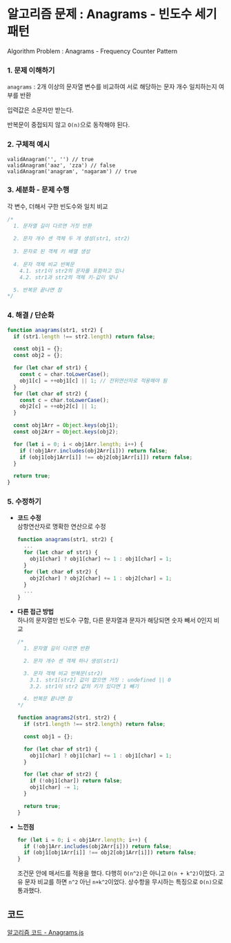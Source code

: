 # 알고리즘 문제 : Anagrams - 빈도수 세기 패턴
Algorithm Problem : Anagrams - Frequency Counter Pattern

### 1. 문제 이해하기
`anagrams`    : 2개 이상의 문자열 변수를 비교하여 서로 해당하는 문자 개수 일치하는지 여부를 반환   

입력값은 소문자만 받는다.

반복문이 중접되지 않고 `O(n)`으로 동작해야 된다.

### 2. 구체적 예시
```
validAnagram('', '') // true
validAnagram('aaz', 'zza') // false
validAnagram('anagram', 'nagaram') // true
```
	
### 3. 세분화 - 문제 수행
각 변수, 더해서 구한 빈도수와 일치 비교
```javascript
/*  
  1. 문자열 길이 다르면 거짓 반환
  
  2. 문자 개수 센 객체 두 개 생성(str1, str2)
  
  3. 문자로 된 객체 키 배열 생성
  
  4. 문자 객체 비교 반복문
    4.1. str1이 str2의 문자를 포함하고 있나
    4.2. str1과 str2의 객체 키-값이 맞나

  5. 반복문 끝나면 참
*/     
```

### 4. 해결 / 단순화
```javascript
function anagrams(str1, str2) {
  if (str1.length !== str2.length) return false;

  const obj1 = {};
  const obj2 = {};

  for (let char of str1) {
    const c = char.toLowerCase();
    obj1[c] = ++obj1[c] || 1; // 전위연산자로 적용해야 됨
  }
  for (let char of str2) {
    const c = char.toLowerCase();
    obj2[c] = ++obj2[c] || 1;
  }

  const obj1Arr = Object.keys(obj1);
  const obj2Arr = Object.keys(obj2);

  for (let i = 0; i < obj1Arr.length; i++) {
    if (!obj1Arr.includes(obj2Arr[i])) return false;
    if (obj1[obj1Arr[i]] !== obj2[obj1Arr[i]]) return false;
  }

  return true;
}
```

### 5. 수정하기
- **코드 수정**   
   삼항연산자로 명확한 연산으로 수정
  ```javascript
  function anagrams(str1, str2) {
    ...
    for (let char of str1) {
      obj1[char] ? obj1[char] += 1 : obj1[char] = 1;
    }
    for (let char of str2) {
      obj2[char] ? obj2[char] += 1 : obj2[char] = 1;
    }
    ...
  }
  ```

- **다른 접근 방법**    
  하나의 문자열만 빈도수 구함, 다른 문자열과 문자가 해당되면 숫자 빼서 0인지 비교
  ```javascript
  /*
    1. 문자열 길이 다르면 반환
  
    2. 문자 개수 센 객체 하나 생성(str1)
  
    3. 문자 객체 비교 반복문(str2)
      3.1. str1[str2] 값이 없으면 거짓 : undefined || 0
      3.2. str1이 str2 값의 키가 있다면 1 빼기
  
    4. 반복문 끝나면 참
  */
  ```
  ```javascript
  function anagrams2(str1, str2) {
    if (str1.length !== str2.length) return false;
  
    const obj1 = {};
  
    for (let char of str1) {
      obj1[char] ? obj1[char] += 1 : obj1[char] = 1;
    }
  
    for (let char of str2) {
      if (!obj1[char]) return false;
      obj1[char] -= 1;
    }
  
    return true;
  }
  ```

- **느낀점**    
  ```javascript
  for (let i = 0; i < obj1Arr.length; i++) {
    if (!obj1Arr.includes(obj2Arr[i])) return false;
    if (obj1[obj1Arr[i]] !== obj2[obj1Arr[i]]) return false;
  }
  ```
  조건문 안에 매서드를 적용을 했다. 다행히 `O(n^2)`은 아니고 `O(n + k^2)`이었다. 고유 문자 비교를 하면 `n^2` 아닌 `n+k^2`이었다. 상수항을 무시하는 특징으로 `O(n)`으로 통과했다. 

## 코드
[알고리즘 코드 - Anagrams.js](../algorithm/01anagrams.js)